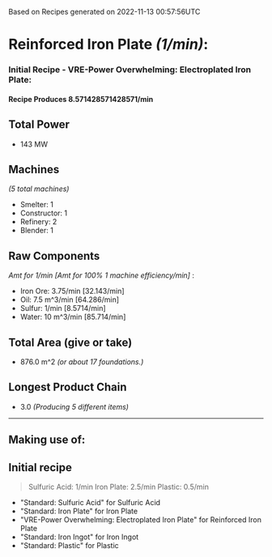 Based on Recipes generated on 2022-11-13 00:57:56UTC
# Reinforced Iron Plate *(1/min)*:
### Initial Recipe - VRE-Power Overwhelming: Electroplated Iron Plate:


#### Recipe Produces 8.571428571428571/min

## Total Power
*  143 MW

## Machines
*(5 total machines)*
* Smelter: 1
* Constructor: 1
* Refinery: 2
* Blender: 1

## Raw Components
*Amt for 1/min [Amt for 100% 1 machine efficiency/min]*
:
* Iron Ore: 3.75/min [32.143/min]
* Oil: 7.5 m^3/min [64.286/min]
* Sulfur: 1/min [8.5714/min]
* Water: 10 m^3/min [85.714/min]

## Total Area (give or take)
*  876.0 m^2
*(or about 17 foundations.)*

## Longest Product Chain
*  3.0
*(Producing 5 different items)*


------

## Making use of:

## Initial recipe

> Sulfuric Acid: 1/min
> Iron Plate: 2.5/min
> Plastic: 0.5/min

* "Standard: Sulfuric Acid" for Sulfuric Acid
* "Standard: Iron Plate" for Iron Plate
* "VRE-Power Overwhelming: Electroplated Iron Plate" for Reinforced Iron Plate
* "Standard: Iron Ingot" for Iron Ingot
* "Standard: Plastic" for Plastic